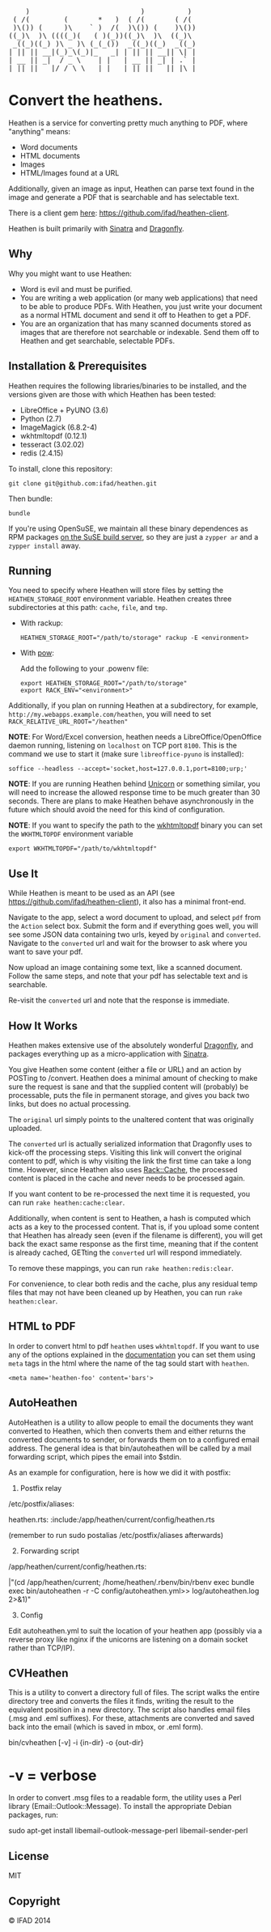 <pre>
    )                          )          )
 ( /(        (       *   )  ( /(       ( /(
 )\()) (     )\    ` )  /(  )\()) (    )\())
((_)\  )\ ((((_)(   ( )(_))((_)\  )\  ((_)\
 _((_)((_) )\ _ )\ (_(_())  _((_)((_)  _((_)
| || || __|(_)_\(_)|_   _| | || || __|| \| |
| __ || _|  / _ \    | |   | __ || _| | .` |
|_||_||___|/_/ \_\   |_|   |_||_||___||_|\_|
</pre>
# Convert the heathens. 

Heathen is a service for converting pretty much anything to PDF, where "anything" means:

* Word documents
* HTML documents
* Images
* HTML/Images found at a URL
    
Additionally, given an image as input, Heathen can parse text found in the image and generate a PDF that is searchable and has selectable text.

There is a client gem [here](https://github.com/ifad/heathen-client): https://github.com/ifad/heathen-client.

Heathen is built primarily with [Sinatra](http://www.sinatrarb.com/) and [Dragonfly](http://markevans.github.com/dragonfly/).

## Why
Why you might want to use Heathen:

* Word is evil and must be purified.
* You are writing a web application (or many web applications) that need to be able to produce PDFs. With Heathen, you just write your document as a normal HTML document and send it off to Heathen to get a PDF.
* You are an organization that has many scanned documents stored as images that are therefore not searchable or indexable. Send them off to Heathen and get searchable, selectable PDFs.
    
## Installation & Prerequisites

Heathen requires the following libraries/binaries to be installed, and the versions given are those with which Heathen has been tested:

* LibreOffice + PyUNO (3.6)
* Python              (2.7)
* ImageMagick         (6.8.2-4)
* wkhtmltopdf         (0.12.1)
* tesseract           (3.02.02)
* redis               (2.4.15)
    
To install, clone this repository:

`git clone git@github.com:ifad/heathen.git`

Then bundle:

`bundle`

If you're using OpenSuSE, we maintain all these binary dependences as RPM packages [on the SuSE build server](https://build.opensuse.org/project/show?project=home%3Avjt:ifad), so they are just a `zypper ar` and a `zypper install` away.

## Running

You need to specify where Heathen will store files by setting the `HEATHEN_STORAGE_ROOT` environment variable. Heathen creates three subdirectories at this path: `cache`, `file`, and `tmp`.

* With rackup:

    `HEATHEN_STORAGE_ROOT="/path/to/storage" rackup -E <environment>`
    
* With [pow](http://pow.cx/):
    
    Add the following to your .powenv file:
    ```
    export HEATHEN_STORAGE_ROOT="/path/to/storage"
    export RACK_ENV="<environment>"
    ```

Additionally, if you plan on running Heathen at a subdirectory, for example, `http://my.webapps.example.com/heathen`, you will need to set `RACK_RELATIVE_URL_ROOT="/heathen"`

**NOTE**: For Word/Excel conversion, heathen needs a LibreOffice/OpenOffice daemon running, listening on `localhost` on TCP port `8100`. This is the command we use to start it (make sure `libreoffice-pyuno` is installed):

```
soffice --headless --accept='socket,host=127.0.0.1,port=8100;urp;'
```

**NOTE**: If you are running Heathen behind [Unicorn](http://unicorn.bogomips.org/) or something similar, you will need to increase the allowed response time to be much greater than 30 seconds. There are plans to make Heathen behave asynchronously in the future which should avoid the need for this kind of configuration.


**NOTE**: If you want to specify the path to the [wkhtmltopdf](http://wkhtmltopdf.org) binary you can set the `WKHTMLTOPDF` environment variable

```
export WKHTMLTOPDF="/path/to/wkhtmltopdf"
```

## Use It
While Heathen is meant to be used as an API (see https://github.com/ifad/heathen-client), it also has a minimal front-end.

Navigate to the app, select a word document to upload, and select `pdf` from the `Action` select box. Submit the form and if everything goes well, you will see some JSON data containing two urls, keyed by `original` and `converted`. Navigate to the `converted` url and wait for the browser to ask where you want to save your pdf.

Now upload an image containing some text, like a scanned document. Follow the same steps, and note that your pdf has selectable text and is searchable.

Re-visit the `converted` url and note that the response is immediate.

## How It Works
Heathen makes extensive use of the absolutely wonderful [Dragonfly](http://markevans.github.com/dragonfly/), and packages everything up as a micro-application with [Sinatra](http://www.sinatrarb.com/).

You give Heathen some content (either a file or URL) and an action by POSTing to /convert. Heathen does a minimal amount of checking to make sure the request is sane and that the supplied content will (probably) be processable, puts the file in permanent storage, and gives you back two links, but does no actual processing.

The `original` url simply points to the unaltered content that was originally uploaded.

The `converted` url is actually serialized information that Dragonfly uses to kick-off the processing steps. Visiting this link will convert the original content to pdf, which is why visiting the link the first time can take a long time. However, since Heathen also uses [Rack::Cache](https://github.com/rtomayko/rack-cache), the processed content is placed in the cache and never needs to be processed again.

If you want content to be re-processed the next time it is requested, you can run `rake heathen:cache:clear`.

Additionally, when content is sent to Heathen, a hash is computed which acts as a key to the processed content. That is, if you upload some content that Heathen has already seen (even if the filename is different), you will get back the exact same response as the first time, meaning that if the content is already cached, GETting the `converted` url will respond immediately.

To remove these mappings, you can run `rake heathen:redis:clear`.

For convenience, to clear both redis and the cache, plus any residual temp files that may not have been cleaned up by Heathen, you can run `rake heathen:clear`.

## HTML to PDF
In order to convert html to pdf `heathen` uses `wkhtmltopdf`. If you
want to use any of the options explained in the
[documentation](http://wkhtmltopdf.org/usage/wkhtmltopdf.txt) you can
set them using `meta` tags in the html where the name of the tag sould
start with `heathen`.

```
<meta name='heathen-foo' content='bars'>
```

## AutoHeathen
AutoHeathen is a utility to allow people to email the documents they want converted to Heathen, which then converts them and either returns the converted documents to sender, or forwards them on to a configured email address. The general idea is that bin/autoheathen will be called by a mail forwarding script, which pipes the email into $stdin.

As an example for configuration, here is how we did it with postfix:

1. Postfix relay

/etc/postfix/aliases:

  heathen.rts: :include:/app/heathen/current/config/heathen.rts

(remember to run sudo postalias /etc/postfix/aliases afterwards)
 
2. Forwarding script

/app/heathen/current/config/heathen.rts:

  |"(cd /app/heathen/current; /home/heathen/.rbenv/bin/rbenv exec bundle exec bin/autoheathen -r -C config/autoheathen.yml>> log/autoheathen.log 2>&1)"

3. Config

Edit autoheathen.yml to suit the location of your heathen app (possibly via a reverse proxy like nginx if the unicorns are listening on a domain socket rather than TCP/IP).

## CVHeathen
This is a utility to convert a directory full of files. The script walks the entire directory tree and converts the files it finds, writing the result to the equivalent position in a new directory. The script also handles email files (.msg and .eml suffixes). For these, attachments are converted and saved back into the email (which is saved in mbox, or .eml form).

  bin/cvheathen [-v] -i {in-dir} -o {out-dir}

  # -v = verbose

In order to convert .msg files to a readable form, the utility uses a Perl library (Email::Outlook::Message). To install the appropriate Debian packages, run:

  sudo apt-get install libemail-outlook-message-perl libemail-sender-perl

## License
MIT

## Copyright
&copy; IFAD 2014



